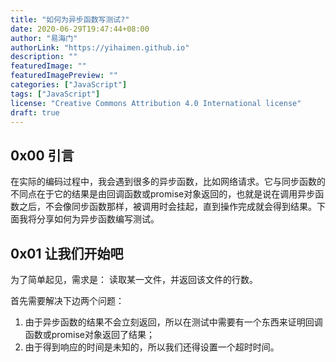 ```yaml
---
title: "如何为异步函数写测试?"
date: 2020-06-29T19:47:44+08:00
author: "易海门"
authorLink: "https://yihaimen.github.io"
description: ""
featuredImage: ""
featuredImagePreview: ""
categories: ["JavaScript"]
tags: ["JavaScript"]
license: "Creative Commons Attribution 4.0 International license"
draft: true
---
```


## 0x00 引言
在实际的编码过程中，我会遇到很多的异步函数，比如网络请求。它与同步函数的不同点在于它的结果是由回调函数或promise对象返回的，也就是说在调用异步函数之后，不会像同步函数那样，被调用时会挂起，直到操作完成就会得到结果。下面我将分享如何为异步函数编写测试。

## 0x01 让我们开始吧
为了简单起见，需求是：
读取某一文件，并返回该文件的行数。

首先需要解决下边两个问题：
1. 由于异步函数的结果不会立刻返回，所以在测试中需要有一个东西来证明回调函数或promise对象返回了结果；
2. 由于得到响应的时间是未知的，所以我们还得设置一个超时时间。


